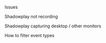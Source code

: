 Issues

Shadowplay not recording

Shadowplay capturing desktop / other monitors

How to filter event types